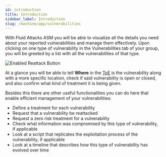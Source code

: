 ```yaml
---
id: introduction
title: Introduction
sidebar_label: Introduction
slug: /machine/app/vulnerabilities
---
```


With Fluid Attacks ASM
you will be able to visualize
all the details you need
about your reported vulnerabilities
and manage them effectively.
Upon clicking on one type of vulnerability
in the Vulnerabilities tab of your group,
you will be greeted by a list
with all the vulnerabilities of that type.

![Enabled Reattack Button](https://res.cloudinary.com/fluid-attacks/image/upload/v1622211883/docs/web/vulnerabilities/management/vulnerabilities_location_tvf2fe.webp)

At a glance you
will be able to tell
**Where** in the
[ToE](/about/glossary#toe "Target of Evaluation")
is the vulnerability
along with a more specific location,
check if said vulnerability is open or closed,
and also confirm what kind of treatment
it is being given.

Besides this
there are other useful functionalities
you can do here
that enable efficient management
of your vulnerabilities:
- Define a treatment for each vulnerability
- Request that a vulnerability be reattacked
- Request a zero risk treatment for a vulnerability
- Check what information was compromised
  by this type of vulnerability,
  if applicable
- Look at a script that replicates
  the exploitation process
  of the vulnerability,
  if applicable
- Look at a timeline
  that describes
  how this type of vulnerability
  has evolved over time
